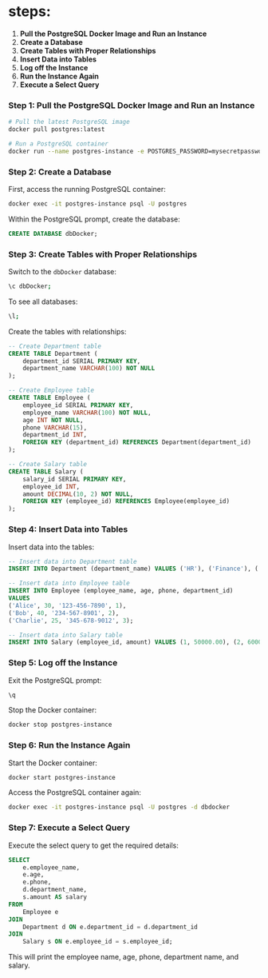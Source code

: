 # steps:

1. **Pull the PostgreSQL Docker Image and Run an Instance**
2. **Create a Database**
3. **Create Tables with Proper Relationships**
4. **Insert Data into Tables**
5. **Log off the Instance**
6. **Run the Instance Again**
7. **Execute a Select Query**

### Step 1: Pull the PostgreSQL Docker Image and Run an Instance
```sh
# Pull the latest PostgreSQL image
docker pull postgres:latest

# Run a PostgreSQL container
docker run --name postgres-instance -e POSTGRES_PASSWORD=mysecretpassword -d postgres
```

### Step 2: Create a Database
First, access the running PostgreSQL container:
```sh
docker exec -it postgres-instance psql -U postgres
```

Within the PostgreSQL prompt, create the database:
```sql
CREATE DATABASE dbDocker;
```

### Step 3: Create Tables with Proper Relationships
Switch to the `dbDocker` database:
```sh
\c dbDocker;
```
To see all databases:
```sh
\l;
```

Create the tables with relationships:
```sql
-- Create Department table
CREATE TABLE Department (
    department_id SERIAL PRIMARY KEY,
    department_name VARCHAR(100) NOT NULL
);

-- Create Employee table
CREATE TABLE Employee (
    employee_id SERIAL PRIMARY KEY,
    employee_name VARCHAR(100) NOT NULL,
    age INT NOT NULL,
    phone VARCHAR(15),
    department_id INT,
    FOREIGN KEY (department_id) REFERENCES Department(department_id)
);

-- Create Salary table
CREATE TABLE Salary (
    salary_id SERIAL PRIMARY KEY,
    employee_id INT,
    amount DECIMAL(10, 2) NOT NULL,
    FOREIGN KEY (employee_id) REFERENCES Employee(employee_id)
);
```

### Step 4: Insert Data into Tables
Insert data into the tables:
```sql
-- Insert data into Department table
INSERT INTO Department (department_name) VALUES ('HR'), ('Finance'), ('IT');

-- Insert data into Employee table
INSERT INTO Employee (employee_name, age, phone, department_id) 
VALUES 
('Alice', 30, '123-456-7890', 1),
('Bob', 40, '234-567-8901', 2),
('Charlie', 25, '345-678-9012', 3);

-- Insert data into Salary table
INSERT INTO Salary (employee_id, amount) VALUES (1, 50000.00), (2, 60000.00), (3, 55000.00);
```

### Step 5: Log off the Instance
Exit the PostgreSQL prompt:
```sh
\q
```
Stop the Docker container:
```sh
docker stop postgres-instance
```

### Step 6: Run the Instance Again
Start the Docker container:
```sh
docker start postgres-instance
```
Access the PostgreSQL container again:
```sh
docker exec -it postgres-instance psql -U postgres -d dbdocker
```

### Step 7: Execute a Select Query
Execute the select query to get the required details:
```sql
SELECT 
    e.employee_name, 
    e.age, 
    e.phone, 
    d.department_name, 
    s.amount AS salary
FROM 
    Employee e
JOIN 
    Department d ON e.department_id = d.department_id
JOIN 
    Salary s ON e.employee_id = s.employee_id;
```

This will print the employee name, age, phone, department name, and salary.